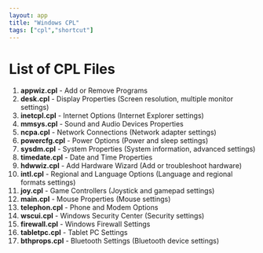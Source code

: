```yaml
---
layout: app
title: "Windows CPL"
tags: ["cpl","shortcut"]
---
```


# List of CPL Files

1. **appwiz.cpl** - Add or Remove Programs
2. **desk.cpl** - Display Properties (Screen resolution, multiple monitor settings)
3. **inetcpl.cpl** - Internet Options (Internet Explorer settings)
4. **mmsys.cpl** - Sound and Audio Devices Properties
5. **ncpa.cpl** - Network Connections (Network adapter settings)
6. **powercfg.cpl** - Power Options (Power and sleep settings)
7. **sysdm.cpl** - System Properties (System information, advanced settings)
8. **timedate.cpl** - Date and Time Properties
9. **hdwwiz.cpl** - Add Hardware Wizard (Add or troubleshoot hardware)
10. **intl.cpl** - Regional and Language Options (Language and regional formats settings)
11. **joy.cpl** - Game Controllers (Joystick and gamepad settings)
12. **main.cpl** - Mouse Properties (Mouse settings)
13. **telephon.cpl** - Phone and Modem Options
14. **wscui.cpl** - Windows Security Center (Security settings)
15. **firewall.cpl** - Windows Firewall Settings
16. **tabletpc.cpl** - Tablet PC Settings
17. **bthprops.cpl** - Bluetooth Settings (Bluetooth device settings)
